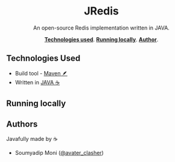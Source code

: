 <h1 align="center">JRedis</h1>

<p align="center">
  An open-source Redis implementation written in JAVA.
</p>

<p align="center">
  <a href="#technologies-used"><strong>Technologies used</strong></a>.
  <a href="#running-locally"><strong>Running locally</strong></a>.
  <a href="#authors"><strong>Author</strong></a>.
</p>

## Technologies Used

-   Build tool - [Maven 🪶](https://maven.apache.org/)
-   Written in [JAVA ☕](https://www.java.com/en/)

## Running locally

## Authors

Javafully made by ☕

-   Soumyadip Moni ([@avater_clasher](https://github.com/AvaterClasher))
